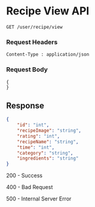 # Recipe View API 
```
GET /user/recipe/view
```

### Request Headers
```
Content-Type : application/json
```

### Request Body
```
{
}
```

## Response
``` json
{
    "id": "int",
    "recipeImage": "string",
    "rating": "int",
    "recipeName": "string",
    "time": "int",
    "category": "string",
    "ingredients": "string"
}
```
200 - Success

400 - Bad Request 

500 - Internal Server Error
